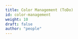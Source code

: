 ```yaml
---
title: Color Management (ToDo)
id: color-management
weight: 10
draft: false
author: "people"
---
```

